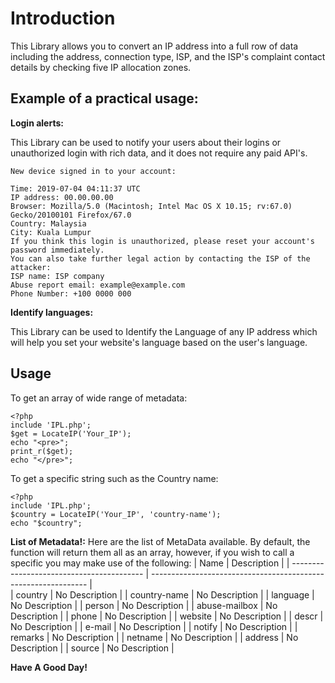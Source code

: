 # Introduction

This Library allows you to convert an IP address into a full row of data including the address, connection type, ISP, and the ISP's complaint contact details by checking five IP allocation zones.

Example of a practical usage:
------------------------------------------
**Login alerts:**

This Library can be used to notify your users about their logins or unauthorized login with rich data, and it does not require any paid API's.

```
New device signed in to your account:

Time: 2019-07-04 04:11:37 UTC
IP address: 00.00.00.00
Browser: Mozilla/5.0 (Macintosh; Intel Mac OS X 10.15; rv:67.0) Gecko/20100101 Firefox/67.0
Country: Malaysia
City: Kuala Lumpur
If you think this login is unauthorized, please reset your account's password immediately. 
You can also take further legal action by contacting the ISP of the attacker:
ISP name: ISP company
Abuse report email: example@example.com
Phone Number: +100 0000 000
```
**Identify languages:**

This Library can be used to Identify the Language of any IP address which will help you set your website's language based on the user's language.

Usage
------------------------------------------
To get an array of wide range of metadata:
```
<?php 
include 'IPL.php';
$get = LocateIP('Your_IP');
echo "<pre>";
print_r($get);
echo "</pre>";
```
To get a specific string such as the Country name:
```
<?php 
include 'IPL.php';
$country = LocateIP('Your_IP', 'country-name');
echo "$country";
```
**List of Metadata!:**
Here are the list of MetaData available. By default, the function will return them all as an array, however, if you wish to call a specific you may make use of the following:
| Name                                   | Description        |
| ----------------------------------------- | -------------------------------------------------------------- |    
| country                                   | No Description        |
| country-name                                   | No Description        |
| language                                   | No Description        |
| person                                   | No Description        |
| abuse-mailbox                                   | No Description        |
| phone                                   | No Description        |
| website                                   | No Description        |
| descr                                   | No Description        |
| e-mail                                   | No Description        |
| notify                                   | No Description        |
| remarks                                   | No Description        |
| netname                                   | No Description        |
| address                                   | No Description        |
| source                                   | No Description        |


**Have A Good Day!**
